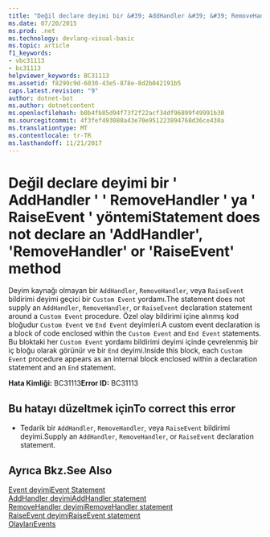 ```yaml
---
title: "Değil declare deyimi bir &#39; AddHandler &#39; &#39; RemoveHandler &#39; ya &#39; RaiseEvent &#39; yöntemi"
ms.date: 07/20/2015
ms.prod: .net
ms.technology: devlang-visual-basic
ms.topic: article
f1_keywords:
- vbc31113
- bc31113
helpviewer_keywords: BC31113
ms.assetid: f8299c9d-6030-43e5-878e-8d2b042191b5
caps.latest.revision: "9"
author: dotnet-bot
ms.author: dotnetcontent
ms.openlocfilehash: b0b4fb85d94f73f2f22acf34df96899f49991b30
ms.sourcegitcommit: 4f3fef493080a43e70e951223894768d36ce430a
ms.translationtype: MT
ms.contentlocale: tr-TR
ms.lasthandoff: 11/21/2017
---
```

# <a name="statement-does-not-declare-an-39addhandler39-39removehandler39-or-39raiseevent39-method"></a><span data-ttu-id="fd51b-102">Değil declare deyimi bir &#39; AddHandler &#39; &#39; RemoveHandler &#39; ya &#39; RaiseEvent &#39; yöntemi</span><span class="sxs-lookup"><span data-stu-id="fd51b-102">Statement does not declare an &#39;AddHandler&#39;, &#39;RemoveHandler&#39; or &#39;RaiseEvent&#39; method</span></span>
<span data-ttu-id="fd51b-103">Deyim kaynağı olmayan bir `AddHandler`, `RemoveHandler`, veya `RaiseEvent` bildirimi deyimi geçici bir `Custom Event` yordamı.</span><span class="sxs-lookup"><span data-stu-id="fd51b-103">The statement does not supply an `AddHandler`, `RemoveHandler`, or `RaiseEvent` declaration statement around a `Custom Event` procedure.</span></span> <span data-ttu-id="fd51b-104">Özel olay bildirimi içine alınmış kod bloğudur `Custom Event` ve `End Event` deyimleri.</span><span class="sxs-lookup"><span data-stu-id="fd51b-104">A custom event declaration is a block of code enclosed within the `Custom Event` and `End Event` statements.</span></span> <span data-ttu-id="fd51b-105">Bu bloktaki her `Custom Event` yordamı bildirimi deyimi içinde çevrelenmiş bir iç bloğu olarak görünür ve bir `End` deyimi.</span><span class="sxs-lookup"><span data-stu-id="fd51b-105">Inside this block, each `Custom Event` procedure appears as an internal block enclosed within a declaration statement and an `End` statement.</span></span>  
  
 <span data-ttu-id="fd51b-106">**Hata Kimliği:** BC31113</span><span class="sxs-lookup"><span data-stu-id="fd51b-106">**Error ID:** BC31113</span></span>  
  
## <a name="to-correct-this-error"></a><span data-ttu-id="fd51b-107">Bu hatayı düzeltmek için</span><span class="sxs-lookup"><span data-stu-id="fd51b-107">To correct this error</span></span>  
  
-   <span data-ttu-id="fd51b-108">Tedarik bir `AddHandler`, `RemoveHandler`, veya `RaiseEvent` bildirimi deyimi.</span><span class="sxs-lookup"><span data-stu-id="fd51b-108">Supply an `AddHandler`, `RemoveHandler`, or `RaiseEvent` declaration statement.</span></span>  
  
## <a name="see-also"></a><span data-ttu-id="fd51b-109">Ayrıca Bkz.</span><span class="sxs-lookup"><span data-stu-id="fd51b-109">See Also</span></span>  
 [<span data-ttu-id="fd51b-110">Event deyimi</span><span class="sxs-lookup"><span data-stu-id="fd51b-110">Event Statement</span></span>](../../visual-basic/language-reference/statements/event-statement.md)  
 [<span data-ttu-id="fd51b-111">AddHandler deyimi</span><span class="sxs-lookup"><span data-stu-id="fd51b-111">AddHandler statement</span></span>](~/docs/visual-basic/language-reference/statements/addhandler-statement.md)  
 [<span data-ttu-id="fd51b-112">RemoveHandler deyimi</span><span class="sxs-lookup"><span data-stu-id="fd51b-112">RemoveHandler statement</span></span>](~/docs/visual-basic/language-reference/statements/removehandler-statement.md)  
 [<span data-ttu-id="fd51b-113">RaiseEvent deyimi</span><span class="sxs-lookup"><span data-stu-id="fd51b-113">RaiseEvent statement</span></span>](~/docs/visual-basic/language-reference/statements/raiseevent-statement.md)  
 [<span data-ttu-id="fd51b-114">Olayları</span><span class="sxs-lookup"><span data-stu-id="fd51b-114">Events</span></span>](../../visual-basic/programming-guide/language-features/events/index.md)
